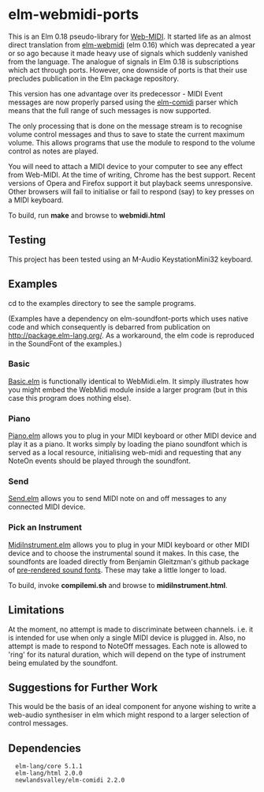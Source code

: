 elm-webmidi-ports
=================

This is an Elm 0.18 pseudo-library for [Web-MIDI](http://www.w3.org/TR/webmidi/).  It started life as an almost direct translation from [elm-webmidi](https://github.com/newlandsvalley/elm-webmidi) (elm 0.16) which was deprecated a year or so ago because it made heavy use of signals which suddenly vanished from the language.  The analogue of signals in Elm 0.18 is subscriptions which act through ports.  However, one downside of ports is that their use precludes publication in the Elm package repository.

This version has one advantage over its predecessor - MIDI Event messages are now properly parsed using the [elm-comidi](https://github.com/newlandsvalley/elm-comidi) parser which means that the full range of such messages is now supported.

The only processing that is done on the message stream is to recognise volume control messages and thus to save to state the current maximum volume.  This allows programs that use the module to respond to the volume control as notes are played.

You will need to attach a MIDI device to your computer to see any effect from Web-MIDI. At the time of writing, Chrome has the best support. Recent versions of Opera and Firefox support it but playback seems unresponsive. Other browsers will fail to initialise or fail to respond (say) to key presses on a MIDI keyboard.

To build, run __make__ and browse to __webmidi.html__

Testing
-------

This project has been tested using an M-Audio KeystationMini32 keyboard.

Examples
--------

cd to the examples directory to see the sample programs.  

(Examples have a dependency on elm-soundfont-ports which uses native code and which consequently is debarred from publication on http://package.elm-lang.org/. As a workaround, the elm code is reproduced in the SoundFont of the examples.)

### Basic

[Basic.elm](https://github.com/newlandsvalley/elm-webmidi-ports/blob/master/examples/src/basic/Basic.elm) is functionally identical to WebMidi.elm.  It simply illustrates how you might embed the WebMidi module inside a larger program (but in this case this program does nothing else).

### Piano

[Piano.elm](https://github.com/newlandsvalley/elm-webmidi-ports/blob/master/examples/src/piano/Piano.elm) allows you to plug in your MIDI keyboard or other MIDI device and play it as a piano. It works simply by loading the piano soundfont which is served as a local resource, initialising web-midi and requesting that any NoteOn events should be played through the soundfont.

### Send

[Send.elm](https://github.com/newlandsvalley/elm-webmidi-ports/blob/master/examples/src/send/Send.elm) allows you to send MIDI note on and off messages to any connected MIDI device.

### Pick an Instrument

[MidiInstrument.elm](https://github.com/newlandsvalley/elm-webmidi-ports/tree/master/examples/src/midiInstrument/MidiInstrument.elm) allows you to plug in your MIDI keyboard or other MIDI device and to choose the instrumental sound it makes. In this case, the soundfonts are loaded directly from Benjamin Gleitzman's github package of [pre-rendered sound fonts](https://github.com/gleitz/midi-js-soundfonts). These may take a little longer to load.

To build, invoke __compilemi.sh__ and browse to __midiInstrument.html__.

Limitations
-----------

At the moment, no attempt is made to discriminate between channels.  i.e. it is intended for use when only a single MIDI device is plugged in.  Also, no attempt is made to respond to NoteOff messages.  Each note is allowed to 'ring' for its natural duration, which will depend on the type of instrument being emulated by the soundfont.

Suggestions for Further Work
----------------------------

This would be the basis of an ideal component for anyone wishing to write a web-audio synthesiser in elm which might respond to a larger selection of control messages.

Dependencies
------------

      elm-lang/core 5.1.1
      elm-lang/html 2.0.0
      newlandsvalley/elm-comidi 2.2.0
